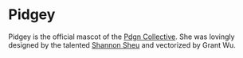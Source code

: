 # Pidgey

Pidgey is the official mascot of the [Pdgn Collective](https://pdgn.co). She was
lovingly designed by the talented
[Shannon Sheu](https://apdenoatis.deviantart.com/) and vectorized by Grant Wu.

